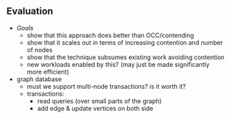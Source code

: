 ## Evaluation

- *Goals*
    - show that this approach does better than OCC/contending
    - show that it scales out in terms of increasing contention and number of nodes
    - show that the technique subsumes existing work avoiding contention
    - new workloads enabled by this? (may just be made significantly more efficient)
- graph database
    - must we support multi-node transactions? is it worth it?
    - transactions:
        - read queries (over small parts of the graph)
        - add edge & update vertices on both side